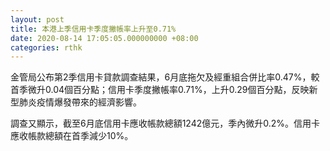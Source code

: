 ```yaml
---
layout: post
title: 本港上季信用卡季度撇帳率上升至0.71%
date: 2020-08-14 17:05:05.000000000 +08:00
categories: rthk
---
```


金管局公布第2季信用卡貸款調查結果，6月底拖欠及經重組合併比率0.47%，較首季微升0.04個百分點；信用卡季度撇帳率0.71%，上升0.29個百分點，反映新型肺炎疫情爆發帶來的經濟影響。

調查又顯示，截至6月底信用卡應收帳款總額1242億元，季內微升0.2%。信用卡應收帳款總額在首季減少10%。
